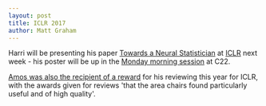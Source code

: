 ```yaml
---
layout: post
title: ICLR 2017
author: Matt Graham
---
```


Harri will be presenting his paper [Towards a Neural Statistician](https://arxiv.org/abs/1606.02185) at [ICLR](http://www.iclr.cc/doku.php?id=ICLR2017:main&redirect=1) next week - his poster will be up in the [Monday morning session](http://www.iclr.cc/doku.php?id=iclr2017:conference_posters#monday_morning) at C22.

[Amos was also the recipient of a reward](http://www.iclr.cc/doku.php?id=iclr2017:review_awards) for his reviewing this year for ICLR, with the awards given for reviews 'that the area chairs found particularly useful and of high quality'.

